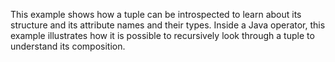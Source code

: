 This example shows how a tuple can be introspected to learn about its structure and its attribute names and their types. Inside a Java operator, this example illustrates how it is possible to recursively look through a tuple to understand its composition.

